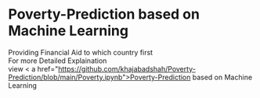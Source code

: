 # Poverty-Prediction based on Machine Learning
Providing Financial Aid to which country first  <br>
For more Detailed Explaination  <br>
 view < a href="https://github.com/khajabadshah/Poverty-Prediction/blob/main/Poverty.ipynb">Poverty-Prediction based on Machine Learning</a>
